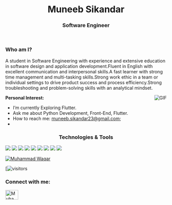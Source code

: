 <h1 align="center"> Muneeb Sikandar</h1>

<h3 align="center">Software Engineer</h3>
<br>

### Who am I?

A student in Software Engineering with experience and extensive education in software design and application
development.Fluent in English with excellent communication and interpersonal skills.A fast learner with strong
time management and multi-tasking skills.Strong work ethic in a team or individual settings to drive product
success and process efficiency.Strong troubleshooting and problem-solving skills with an analytical mindset.

<img align="right" src="https://miro.medium.com/max/2800/1*BU7f02LeQeELztqxa8eCmw.gif" alt="GIF">

**Personal Interest:**

- I’m currently Exploring Flutter. 
- Ask me about Python Development, Front-End, Flutter.
- How to reach me: muneeb.sikandar23@gmail.com;
-



<h3 align="center">Technologies & Tools</h3>
<div align-item="row">
<img src="https://img.shields.io/badge/Ubuntu-E95420?style=for-the-badge&logo=ubuntu&logoColor=white" />
<img src="https://img.shields.io/badge/Android-3DDC84?style=for-the-badge&logo=android&logoColor=white" />
<img src="https://img.shields.io/badge/Python-3776AB?style=for-the-badge&logo=python&logoColor=white" />
<img src="https://img.shields.io/badge/HTML5-E34F26?style=for-the-badge&logo=html5&logoColor=white" />
<img src="https://img.shields.io/badge/CSS3-1572B6?style=for-the-badge&logo=css3&logoColor=white" />
<img src="https://img.shields.io/badge/JavaScript-F7DF1E?style=for-the-badge&logo=javascript&logoColor=black" />
<img src="https://img.shields.io/badge/Dart-0175C2?style=for-the-badge&logo=dart&logoColor=white" />
<img src="https://img.shields.io/badge/Bootstrap-563D7C?style=for-the-badge&logo=bootstrap&logoColor=white" />
<img src="https://img.shields.io/badge/Flutter-02569B?style=for-the-badge&logo=flutter&logoColor=white" />
</div>

[![Muhammad Waqar](https://github-readme-stats.vercel.app/api?username=MUNEEB630)](https://github.com/MUNEEB630/github-readme-stats)
</br>

[![visitors](https://visitor-badge.laobi.icu/badge?page_id=MUNEEB630.MUNEEB630)

<h3 align="left">Connect with me:</h3>
<a href="https://www.linkedin.com/in/muneeb-sikandar-64b569179/" target="blank"><img align="center" src="https://cdn.jsdelivr.net/npm/simple-icons@3.0.1/icons/linkedin.svg" alt="Muhammad Waqar 🇵🇰" height="30" width="40" /></a>
